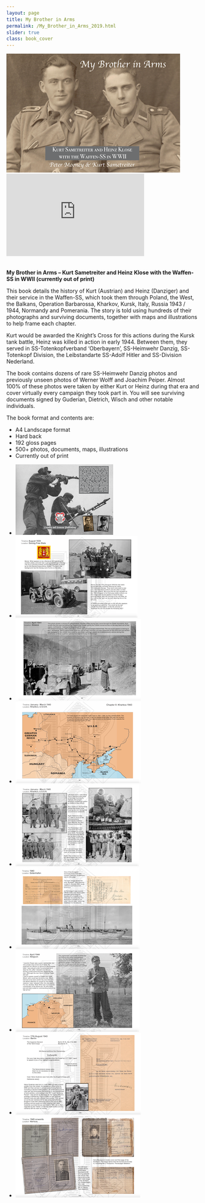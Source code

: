```yaml
---
layout: page
title: My Brother in Arms
permalink: /My_Brother_in_Arms_2019.html
slider: true
class: book_cover
---
```


<img src="./assets/MBIA cover 2019.png" id="detail" class="center"/>
<iframe width="360" height="215" src="https://www.youtube.com/embed/4cWTGCaNxGE" frameborder="0" allow="accelerometer; autoplay; encrypted-media; gyroscope; picture-in-picture" class="center" allowfullscreen></iframe>
<br>
<br>
<p><b>My Brother in Arms – Kurt Sametreiter and Heinz Klose with the Waffen-SS in WWII (currently out of print)</b></p>
<p>This book details the history of Kurt (Austrian) and Heinz (Danziger) and their service in the Waffen-SS, which took them through Poland, the West, the Balkans, Operation Barbarossa, Kharkov, Kursk, Italy, Russia 1943 / 1944, Normandy and Pomerania. The story is told using hundreds of their photographs and surviving documents, together with maps and illustrations to help frame each chapter.</p>
<p>Kurt would be awarded the Knight’s Cross for this actions during the Kursk tank battle, Heinz was killed in action in early 1944. Between them, they served in SS-Totenkopfverband ‘Oberbayern’, SS-Heimwehr Danzig, SS-Totenkopf Division, the Leibstandarte SS-Adolf Hitler and SS-Division Nederland.</p>
<p>The book contains dozens of rare SS-Heimwehr Danzig photos and previously unseen photos of Werner Wolff and Joachim Peiper. Almost 100% of these photos were taken by either Kurt or Heinz during that era and cover virtually every campaign they took part in. You will see surviving documents signed by Guderian, Dietrich, Wisch and other notable individuals.</p>
<p>The book format and contents are:
<ul class="over">
  <li>A4 Landscape format</li>
  <li>Hard back</li>
  <li>192 gloss pages</li>
  <li>500+ photos, documents, maps, illustrations</li>
  <li>Currently out of print</li>
</ul>  

<div id="folio" class="svwp">
  <ul>
    <li><img alt="Internal page" src="./assets/MBIA rear cover 2019.jpeg" /></li>
    <li><img alt="Internal page" src="./assets/MBIA 2019 internal 1.png" /></li>
    <li><img alt="Internal page" src="./assets/MBIA 2019 internal 2.png" /></li>
    <li><img alt="Internal page" src="./assets/MBIA 2019 internal 3.png" /></li>
    <li><img alt="Internal page" src="./assets/MBIA 2019 internal 4.png" /></li>
    <li><img alt="Internal page" src="./assets/MBIA 2019 internal 5.png" /></li>
    <li><img alt="Internal page" src="./assets/MBIA 2019 internal 6.png" /></li>
    <li><img alt="Internal page" src="./assets/MBIA 2019 internal 7.png" /></li>
    <li><img alt="Internal page" src="./assets/MBIA 2019 internal 8.png" /></li>
  </ul>
</div>

